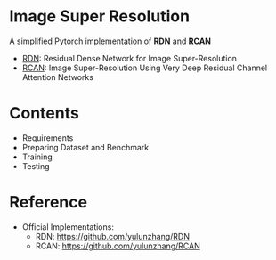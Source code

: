 # Image Super Resolution
A simplified Pytorch implementation of **RDN** and **RCAN**
* [RDN](https://arxiv.org/pdf/1802.08797.pdf): Residual Dense Network for Image Super-Resolution
* [RCAN](https://arxiv.org/pdf/1807.02758.pdf): Image Super-Resolution Using Very Deep Residual Channel Attention Networks

# Contents
* Requirements
* Preparing Dataset and Benchmark
* Training
* Testing

# Reference
* Official Implementations:
    * RDN: https://github.com/yulunzhang/RDN
    * RCAN: https://github.com/yulunzhang/RCAN